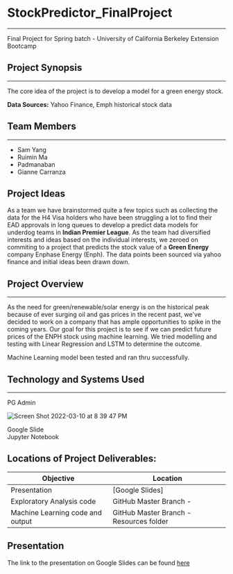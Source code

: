 # StockPredictor_FinalProject
---
Final Project for Spring batch - University of California Berkeley Extension Bootcamp

## Project Synopsis
---
The core idea of the project is to develop a model for a green energy stock.

**Data Sources:** Yahoo Finance, Emph historical stock data

## Team Members
---
* Sam Yang
* Ruimin Ma
* Padmanaban
* Gianne Carranza

## Project Ideas

As a team we have brainstormed quite a few topics such as collecting the data for the H4 Visa holders who have been struggling a lot to find their EAD approvals in long queues to develop a predict data models for underdog teams in **Indian Premier League**. As the team had diversified interests and ideas based on the individual interests, we zeroed on commiting to a project that predicts the stock value of a **Green Energy** company Enphase Energy (Enph). The data points been sourced via yahoo finance and initial ideas been drawn down.

## Project Overview
---
As the need for green/renewable/solar energy is on the historical peak because of ever surging oil and gas prices in the recent past, we've decided to work on a company that has ample opportunities to spike in the coming years. Our goal for this project is to see if we can predict future prices of the ENPH stock using machine learning. We tried modelling and testing with Linear Regression and LSTM to determine the outcome.

Machine Learning model been tested and ran thru successfully. 

## Technology and Systems Used
---
PG Admin

![Screen Shot 2022-03-10 at 8 39 47 PM](https://user-images.githubusercontent.com/92561003/157803342-4166d300-ccae-40fd-8035-231ef251fed5.png)

Google Slide <br/>
Jupyter Notebook


## Locations of Project Deliverables:

| Objective | Location |
|-----------|-----------|
|Presentation| [Google Slides]|
|Exploratory Analysis code | GitHub Master Branch -  |
|Machine Learning code and output | GitHub Master Branch - Resources folder |


## Presentation
The link to the presentation on Google Slides can be found [here](https://docs.google.com/presentation/d/1p80bp2mV4zhRoJfl8g2sdp7gDon-e-Cy/edit?usp=sharing&ouid=106759923296677285620&rtpof=true&sd=true)